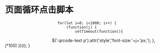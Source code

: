 # 页面循环点击脚本 #


                            for(let i=0; i<1000; i++) {
                                (function(j) {
                                    setTimeout(function(){
                                        $('.qrcode-text p').attr('style','font-size:'+j+'px;');
                                    }, j*100)
                                })(i);
                            }
